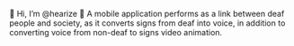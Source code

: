 👋 Hi, I’m @hearize 📲 A mobile application performs as a link between deaf people and society, as it converts signs from deaf into voice, in addition to converting voice from non-deaf to signs video animation.
